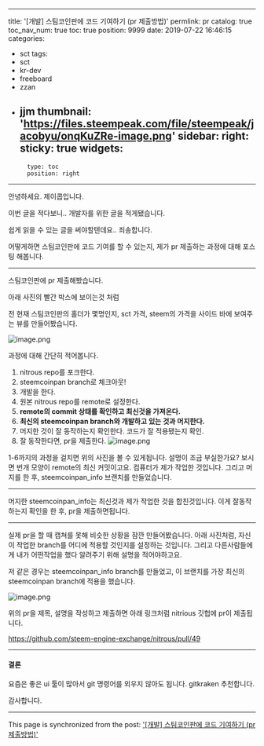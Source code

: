 
---
title: '[개발] 스팀코인판에 코드 기여하기 (pr 제출방법)'
permlink: pr
catalog: true
toc_nav_num: true
toc: true
position: 9999
date: 2019-07-22 16:46:15
categories:
- sct
tags:
- sct
- kr-dev
- freeboard
- zzan
- jjm
thumbnail: 'https://files.steempeak.com/file/steempeak/jacobyu/onqKuZRe-image.png'
sidebar:
    right:
        sticky: true
widgets:
    -
        type: toc
        position: right
---


안녕하세요. 제이콥입니다.

이번 글을 적다보니.. 개발자를 위한 글을 적게됐습니다.

쉽게 읽을 수 있는 글을 써야할텐데요.. 죄송합니다.

어떻게하면 스팀코인판에 코드 기여를 할 수 있는지, 제가 pr 제출하는 과정에 대해 포스팅 해봅니다.

---

스팀코인판에 pr 제출해봤습니다.

아래 사진의 빨간 박스에 보이는것 처럼 

전 현재 스팀코인판의 홀더가 몇명인지, sct 가격, steem의 가격을 
사이드 바에 보여주는 뷰를 만들어봤습니다. 

![image.png](https://files.steempeak.com/file/steempeak/jacobyu/onqKuZRe-image.png)

과정에 대해 간단히 적어봅니다.

1. nitrous repo를 포크한다.
2. steemcoinpan branch로 체크아웃!
3. 개발을 한다.
4. 원본 nitrous repo를 remote로 설정한다.
5. **remote의 commit 상태를 확인하고 최신것을 가져온다.**
6. **최신의 steemcoinpan branch와 개발하고 있는 것과 머지한다.**
7. 머지한 것이 잘 동작하는지 확인한다. 코드가 잘 적용됐는지 확인.
8. 잘 동작한다면, pr을 제출한다.
![image.png](https://files.steempeak.com/file/steempeak/jacobyu/a7m3bq6J-image.png)


1-6까지의 과정을 걸치면 위의 사진을 볼 수 있게됩니다.
설명이 조금 부실한가요?
보시면 번개 모양이 remote의 최신 커밋이고요.
컴퓨터가 제가 작업한 것입니다. 그리고 머지를 한 후, steemcoinpan_info 브랜치를 만들었습니다.

---

머지한 steemcoinpan_info는 최신것과 제가 작업한 것을 합친것입니다.
이게 잘동작하는지 확인을 한 후, pr을 제출하면됩니다.

----


실제 pr을 할 때 캡쳐를 못해 비슷한 상황을 잠깐 만들어봤습니다.
아래 사진처럼, 자신이 작업한 branch를 어디에 적용할 것인지를 설정하는 것입니다.
그리고 다른사람들에게 내가 어떤작업을 했다 알려주기 위해 설명을 적어야하고요.

저 같은 경우는 steemcoinpan_info branch를 만들었고, 이 브랜치를 가장 최신의 steemcoinpan branch에 적용을 했습니다.

![image.png](https://files.steempeak.com/file/steempeak/jacobyu/vSx7OUvd-image.png)

위의 pr을 제목, 설명을 작성하고 제출하면 아래 링크처럼 nitrious 깃헙에 pr이 제출됩니다.

https://github.com/steem-engine-exchange/nitrous/pull/49

---

#### 결론

요즘은 좋은 ui 툴이 많아서 git 명령어를 외우지 않아도 됩니다.
gitkraken 추천합니다.

감사합니다.

- - -

This page is synchronized from the post: ['[개발] 스팀코인판에 코드 기여하기 (pr 제출방법)'](https://steemit.com/@jacobyu/pr)
